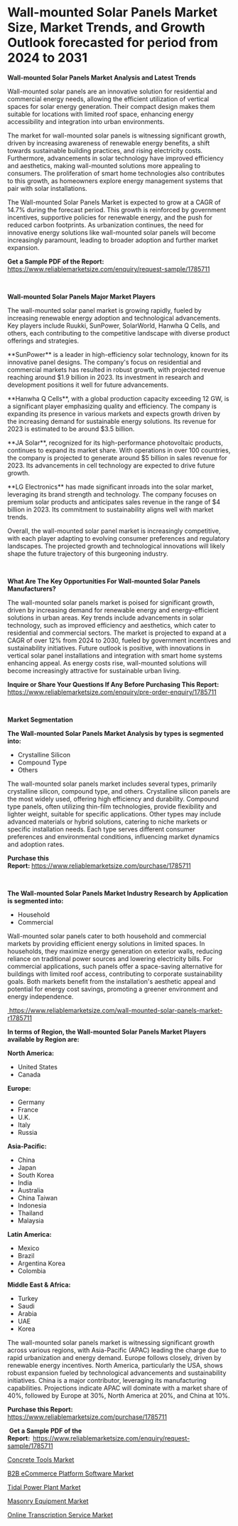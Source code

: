 <p><h1>Wall-mounted Solar Panels Market Size, Market Trends, and Growth Outlook forecasted for period from 2024 to 2031</h1></p><p><strong>Wall-mounted Solar Panels Market Analysis and Latest Trends</strong></p>
<p><p>Wall-mounted solar panels are an innovative solution for residential and commercial energy needs, allowing the efficient utilization of vertical spaces for solar energy generation. Their compact design makes them suitable for locations with limited roof space, enhancing energy accessibility and integration into urban environments. </p><p>The market for wall-mounted solar panels is witnessing significant growth, driven by increasing awareness of renewable energy benefits, a shift towards sustainable building practices, and rising electricity costs. Furthermore, advancements in solar technology have improved efficiency and aesthetics, making wall-mounted solutions more appealing to consumers. The proliferation of smart home technologies also contributes to this growth, as homeowners explore energy management systems that pair with solar installations. </p><p>The Wall-mounted Solar Panels Market is expected to grow at a CAGR of 14.7% during the forecast period. This growth is reinforced by government incentives, supportive policies for renewable energy, and the push for reduced carbon footprints. As urbanization continues, the need for innovative energy solutions like wall-mounted solar panels will become increasingly paramount, leading to broader adoption and further market expansion.</p></p>
<p><strong>Get a Sample PDF of the Report:&nbsp;</strong> <a href="https://www.reliablemarketsize.com/enquiry/request-sample/1785711?utm_campaign=1103&utm_medium=2&utm_source=Github&utm_content=ia&utm_term=09102024&utm_id=wall-mounted-solar-panels">https://www.reliablemarketsize.com/enquiry/request-sample/1785711</a></p>
<p>&nbsp;</p>
<p><strong>Wall-mounted Solar Panels Major Market Players</strong></p>
<p><p>The wall-mounted solar panel market is growing rapidly, fueled by increasing renewable energy adoption and technological advancements. Key players include Ruukki, SunPower, SolarWorld, Hanwha Q Cells, and others, each contributing to the competitive landscape with diverse product offerings and strategies.</p><p>**SunPower** is a leader in high-efficiency solar technology, known for its innovative panel designs. The company's focus on residential and commercial markets has resulted in robust growth, with projected revenue reaching around $1.9 billion in 2023. Its investment in research and development positions it well for future advancements.</p><p>**Hanwha Q Cells**, with a global production capacity exceeding 12 GW, is a significant player emphasizing quality and efficiency. The company is expanding its presence in various markets and expects growth driven by the increasing demand for sustainable energy solutions. Its revenue for 2023 is estimated to be around $3.5 billion.</p><p>**JA Solar**, recognized for its high-performance photovoltaic products, continues to expand its market share. With operations in over 100 countries, the company is projected to generate around $5 billion in sales revenue for 2023. Its advancements in cell technology are expected to drive future growth.</p><p>**LG Electronics** has made significant inroads into the solar market, leveraging its brand strength and technology. The company focuses on premium solar products and anticipates sales revenue in the range of $4 billion in 2023. Its commitment to sustainability aligns well with market trends.</p><p>Overall, the wall-mounted solar panel market is increasingly competitive, with each player adapting to evolving consumer preferences and regulatory landscapes. The projected growth and technological innovations will likely shape the future trajectory of this burgeoning industry.</p></p>
<p>&nbsp;</p>
<p><strong>What Are The Key Opportunities For Wall-mounted Solar Panels Manufacturers?</strong></p>
<p><p>The wall-mounted solar panels market is poised for significant growth, driven by increasing demand for renewable energy and energy-efficient solutions in urban areas. Key trends include advancements in solar technology, such as improved efficiency and aesthetics, which cater to residential and commercial sectors. The market is projected to expand at a CAGR of over 12% from 2024 to 2030, fueled by government incentives and sustainability initiatives. Future outlook is positive, with innovations in vertical solar panel installations and integration with smart home systems enhancing appeal. As energy costs rise, wall-mounted solutions will become increasingly attractive for sustainable urban living.</p></p>
<p><strong>Inquire or Share Your Questions If Any Before Purchasing This Report:</strong> <a href="https://www.reliablemarketsize.com/enquiry/pre-order-enquiry/1785711?utm_campaign=1103&utm_medium=2&utm_source=Github&utm_content=ia&utm_term=09102024&utm_id=wall-mounted-solar-panels">https://www.reliablemarketsize.com/enquiry/pre-order-enquiry/1785711</a></p>
<p>&nbsp;</p>
<p><strong>Market Segmentation</strong></p>
<p><strong>The Wall-mounted Solar Panels Market Analysis by types is segmented into:</strong></p>
<p><ul><li>Crystalline Silicon</li><li>Compound Type</li><li>Others</li></ul></p>
<p><p>The wall-mounted solar panels market includes several types, primarily crystalline silicon, compound type, and others. Crystalline silicon panels are the most widely used, offering high efficiency and durability. Compound type panels, often utilizing thin-film technologies, provide flexibility and lighter weight, suitable for specific applications. Other types may include advanced materials or hybrid solutions, catering to niche markets or specific installation needs. Each type serves different consumer preferences and environmental conditions, influencing market dynamics and adoption rates.</p></p>
<p><strong>Purchase this Report:&nbsp;</strong><a href="https://www.reliablemarketsize.com/purchase/1785711?utm_campaign=1103&utm_medium=2&utm_source=Github&utm_content=ia&utm_term=09102024&utm_id=wall-mounted-solar-panels">https://www.reliablemarketsize.com/purchase/1785711</a></p>
<p>&nbsp;</p>
<p><strong>The Wall-mounted Solar Panels Market Industry Research by Application is segmented into:</strong></p>
<p><ul><li>Household</li><li>Commercial</li></ul></p>
<p><p>Wall-mounted solar panels cater to both household and commercial markets by providing efficient energy solutions in limited spaces. In households, they maximize energy generation on exterior walls, reducing reliance on traditional power sources and lowering electricity bills. For commercial applications, such panels offer a space-saving alternative for buildings with limited roof access, contributing to corporate sustainability goals. Both markets benefit from the installation's aesthetic appeal and potential for energy cost savings, promoting a greener environment and energy independence.</p></p>
<p><a href="https://www.reliablemarketsize.com/wall-mounted-solar-panels-market-r1785711?utm_campaign=1103&utm_medium=2&utm_source=Github&utm_content=ia&utm_term=09102024&utm_id=wall-mounted-solar-panels">&nbsp;https://www.reliablemarketsize.com/wall-mounted-solar-panels-market-r1785711</a></p>
<p><strong>In terms of Region, the Wall-mounted Solar Panels Market Players available by Region are:</strong></p>
<p>
    <p> <strong> North America: </strong>
        <ul>
            <li>United States</li>
            <li>Canada</li>
        </ul>
        </p> 
    <p> <strong> Europe: </strong>
        <ul>
            <li>Germany</li>
            <li>France</li>
            <li>U.K.</li>
            <li>Italy</li>
            <li>Russia</li>
        </ul>
        </p> 
    <p> <strong> Asia-Pacific: </strong>
        <ul>
            <li>China</li>
            <li>Japan</li>
            <li>South Korea</li>
            <li>India</li>
            <li>Australia</li>
            <li>China Taiwan</li>
            <li>Indonesia</li>
            <li>Thailand</li>
            <li>Malaysia</li>
        </ul>
        </p> 
    <p> <strong> Latin America: </strong>
        <ul>
            <li>Mexico</li>
            <li>Brazil</li>
            <li>Argentina Korea</li>
            <li>Colombia</li>
        </ul>
        </p> 
    <p> <strong> Middle East & Africa: </strong>
        <ul>
            <li>Turkey</li>
            <li>Saudi</li>
            <li>Arabia</li>
            <li>UAE</li>
            <li>Korea</li>
        </ul>
    </p>
    </p>
<p><p>The wall-mounted solar panels market is witnessing significant growth across various regions, with Asia-Pacific (APAC) leading the charge due to rapid urbanization and energy demand. Europe follows closely, driven by renewable energy incentives. North America, particularly the USA, shows robust expansion fueled by technological advancements and sustainability initiatives. China is a major contributor, leveraging its manufacturing capabilities. Projections indicate APAC will dominate with a market share of 40%, followed by Europe at 30%, North America at 20%, and China at 10%.</p></p>
<p><strong>Purchase this Report: </strong><a href="https://www.reliablemarketsize.com/purchase/1785711?utm_campaign=1103&utm_medium=2&utm_source=Github&utm_content=ia&utm_term=09102024&utm_id=wall-mounted-solar-panels">https://www.reliablemarketsize.com/purchase/1785711</a></p>
<p>&nbsp;<strong>Get a Sample PDF of the Report:&nbsp;&nbsp;</strong><a href="https://www.reliablemarketsize.com/enquiry/request-sample/1785711?utm_campaign=1103&utm_medium=2&utm_source=Github&utm_content=ia&utm_term=09102024&utm_id=wall-mounted-solar-panels">https://www.reliablemarketsize.com/enquiry/request-sample/1785711</a></p>
<p><strong></strong></p>
<p><p><a href="https://www.linkedin.com/pulse/concrete-tools-market-research-report-2024-2031-heuristic-markets-21l8e?utm_campaign=1103&utm_medium=2&utm_source=Github&utm_content=ia&utm_term=09102024&utm_id=wall-mounted-solar-panels">Concrete Tools Market</a></p><p><a href="https://www.linkedin.com/pulse/pioneering-growth-analyzing-global-b2b-ecommerce-platform-lh8me?utm_campaign=1103&utm_medium=2&utm_source=Github&utm_content=ia&utm_term=09102024&utm_id=wall-mounted-solar-panels">B2B eCommerce Platform Software Market</a></p><p><a href="https://www.linkedin.com/pulse/strategic-insights-global-tidal-power-plant-market-trends-32vye?utm_campaign=1103&utm_medium=2&utm_source=Github&utm_content=ia&utm_term=09102024&utm_id=wall-mounted-solar-panels">Tidal Power Plant Market</a></p><p><a href="https://www.linkedin.com/pulse/masonry-equipment-market-outlook-current-assessment-9zphe?utm_campaign=1103&utm_medium=2&utm_source=Github&utm_content=ia&utm_term=09102024&utm_id=wall-mounted-solar-panels">Masonry Equipment Market</a></p><p><a href="https://www.linkedin.com/pulse/online-transcription-service-market-matrix-applications-t4f6e?utm_campaign=1103&utm_medium=2&utm_source=Github&utm_content=ia&utm_term=09102024&utm_id=wall-mounted-solar-panels">Online Transcription Service Market</a></p></p>